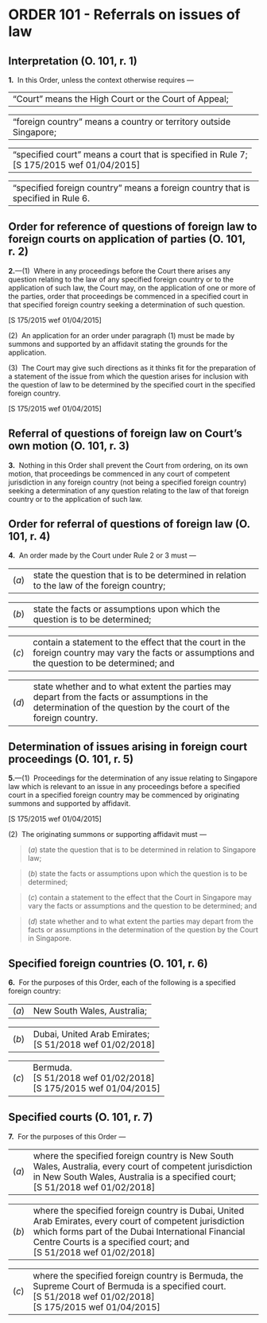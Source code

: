 # ORDER 101 - Referrals on issues of law

## Interpretation (O. 101, r. 1)

**1.**  In this Order, unless the context otherwise requires —

<table width="100%"><tbody><tr><td class="def" style="font-size:13pt">“Court” means the High Court or the Court of Appeal;</td></tr></tbody></table>

<table width="100%"><tbody><tr><td class="def" style="font-size:13pt">“foreign country” means a country or territory outside Singapore;</td></tr></tbody></table>

<table width="100%"><tbody><tr><td class="def" style="font-size:13pt">“specified court” means a court that is specified in Rule&nbsp;7;<div class="amendNote">[S 175/2015 wef 01/04/2015]</div></td></tr></tbody></table>

<table width="100%"><tbody><tr><td class="def" style="font-size:13pt">“specified foreign country” means a foreign country that is specified in Rule&nbsp;6.</td></tr></tbody></table>

## Order for reference of questions of foreign law to foreign courts on application of parties (O. 101, r. 2)

**2.**—(1)  Where in any proceedings before the Court there arises any question relating to the law of any specified foreign country or to the application of such law, the Court may, on the application of one or more of the parties, order that proceedings be commenced in a specified court in that specified foreign country seeking a determination of such question.  
<div class="amendNote">[S 175/2015 wef 01/04/2015]</div>



(2)  An application for an order under paragraph (1) must be made by summons and supported by an affidavit stating the grounds for the application.



(3)  The Court may give such directions as it thinks fit for the preparation of a statement of the issue from which the question arises for inclusion with the question of law to be determined by the specified court in the specified foreign country.  
<div class="amendNote">[S 175/2015 wef 01/04/2015]</div>

## Referral of questions of foreign law on Court’s own motion (O. 101, r. 3)

**3.**  Nothing in this Order shall prevent the Court from ordering, on its own motion, that proceedings be commenced in any court of competent jurisdiction in any foreign country (not being a specified foreign country) seeking a determination of any question relating to the law of that foreign country or to the application of such law.

## Order for referral of questions of foreign law (O. 101, r. 4)

**4.**  An order made by the Court under Rule 2 or 3 must —

<table class="p1_1" style="font-size:13pt" width="100%"><tbody><tr><td class="p1No">(<em>a</em>)</td><td class="pTxt">state the question that is to be determined in relation to the law of the foreign country;</td></tr></tbody></table>

<table class="p1_1" style="font-size:13pt" width="100%"><tbody><tr><td class="p1No">(<em>b</em>)</td><td class="pTxt">state the facts or assumptions upon which the question is to be determined;</td></tr></tbody></table>

<table class="p1_1" style="font-size:13pt" width="100%"><tbody><tr><td class="p1No">(<em>c</em>)</td><td class="pTxt">contain a statement to the effect that the court in the foreign country may vary the facts or assumptions and the question to be determined; and</td></tr></tbody></table>

<table class="p1_1" style="font-size:13pt" width="100%"><tbody><tr><td class="p1No">(<em>d</em>)</td><td class="pTxt">state whether and to what extent the parties may depart from the facts or assumptions in the determination of the question by the court of the foreign country.</td></tr></tbody></table>

## Determination of issues arising in foreign court proceedings (O. 101, r. 5)

**5.**—(1)  Proceedings for the determination of any issue relating to Singapore law which is relevant to an issue in any proceedings before a specified court in a specified foreign country may be commenced by originating summons and supported by affidavit.  
<div class="amendNote">[S 175/2015 wef 01/04/2015]</div>



(2)  The originating summons or supporting affidavit must —

>(_a_) state the question that is to be determined in relation to Singapore law;

>(_b_) state the facts or assumptions upon which the question is to be determined;

>(_c_) contain a statement to the effect that the Court in Singapore may vary the facts or assumptions and the question to be determined; and

>(_d_) state whether and to what extent the parties may depart from the facts or assumptions in the determination of the question by the Court in Singapore.

## Specified foreign countries (O. 101, r. 6)

**6.**  For the purposes of this Order, each of the following is a specified foreign country:

<table class="p1_1" style="font-size:13pt" width="100%"><tbody><tr><td class="p1No">(<em>a</em>)</td><td class="pTxt">New South Wales, Australia;</td></tr></tbody></table>

<table class="p1_1" style="font-size:13pt" width="100%"><tbody><tr><td class="p1No">(<em>b</em>)</td><td class="pTxt">Dubai, United Arab Emirates;<div class="amendNote">[S 51/2018 wef 01/02/2018]</div></td></tr></tbody></table>

<table class="p1_1" style="font-size:13pt" width="100%"><tbody><tr><td class="p1No">(<em>c</em>)</td><td class="pTxt">Bermuda.<div class="amendNote">[S 51/2018 wef 01/02/2018]</div><div class="amendNote">[S 175/2015 wef 01/04/2015]</div></td></tr></tbody></table>

## Specified courts (O. 101, r. 7)

**7.**  For the purposes of this Order —

<table class="p1_1" style="font-size:13pt" width="100%"><tbody><tr><td class="p1No">(<em>a</em>)</td><td class="pTxt">where the specified foreign country is New South Wales, Australia, every court of competent jurisdiction in New South Wales, Australia is a specified court;<div class="amendNote">[S 51/2018 wef 01/02/2018]</div></td></tr></tbody></table>

<table class="p1_1" style="font-size:13pt" width="100%"><tbody><tr><td class="p1No">(<em>b</em>)</td><td class="pTxt">where the specified foreign country is Dubai, United Arab Emirates, every court of competent jurisdiction which forms part of the Dubai International Financial Centre Courts is a specified court; and<div class="amendNote">[S 51/2018 wef 01/02/2018]</div></td></tr></tbody></table>

<table class="p1_1" style="font-size:13pt" width="100%"><tbody><tr><td class="p1No">(<em>c</em>)</td><td class="pTxt">where the specified foreign country is Bermuda, the Supreme Court of Bermuda is a specified court.<div class="amendNote">[S 51/2018 wef 01/02/2018]</div><div class="amendNote">[S 175/2015 wef 01/04/2015]</div></td></tr></tbody></table>
